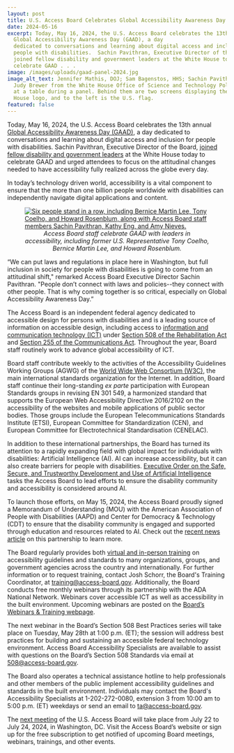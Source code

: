 ```yaml
---
layout: post
title: U.S. Access Board Celebrates Global Accessibility Awareness Day
date: 2024-05-16
excerpt: Today, May 16, 2024, the U.S. Access Board celebrates the 13th annual
  Global Accessibility Awareness Day (GAAD), a day
  dedicated to conversations and learning about digital access and inclusion for
  people with disabilities.  Sachin Pavithran, Executive Director of the Board,
  joined fellow disability and government leaders at the White House today to
  celebrate GAAD . . .
image: /images/uploads/gaad-panel-2024.jpg
image_alt_text: Jennifer Mathis, DOJ; Sam Bagenstos, HHS; Sachin Pavithran; and
  Judy Brewer from the White House Office of Science and Technology Policy sit
  at a table during a panel. Behind them are two screens displaying the White
  House logo, and to the left is the U.S. flag.
featured: false
---
```

Today, May 16, 2024, the U.S. Access Board celebrates the 13th annual [Global Accessibility Awareness Day (GAAD)](https://accessibility.day/), a day dedicated to conversations and learning about digital access and inclusion for people with disabilities. Sachin Pavithran, Executive Director of the Board, [joined fellow disability and government leaders](https://www.youtube.com/watch?v=YQu_lryMJsE) at the White House today to celebrate GAAD and urged attendees to focus on the attitudinal changes needed to have accessibility fully realized across the globe every day.

In today’s technology driven world, accessibility is a vital component to ensure that the more than one billion people worldwide with disabilities can independently navigate digital applications and content.

<figure class="img-left">
  <a href="{{ site.baseurl }}/images/uploads/gaad-group.jpg">
    <img src="{{ site.baseurl }}/images/uploads/gaad-group.jpg" alt="Six people stand in a row, including Bernice Martin Lee, Tony Coelho, and Howard Rosenblum, along with Access Board staff members Sachin Pavithran, Kathy Eng, and Amy Nieves." class="center">
  </a>
  <figcaption style="text-align:center">
    <em>Access Board staff celebrate GAAD with leaders in accessibility, including former U.S. Representative Tony Coelho, Bernice Martin Lee, and Howard Rosenblum.</em>
  </figcaption>
</figure>

“We can put laws and regulations in place here in Washington, but full inclusion in society for people with disabilities is going to come from an attitudinal shift," remarked Access Board Executive Director Sachin Pavithran. "People don’t connect with laws and policies--they connect with other people. That is why coming together is so critical, especially on Global Accessibility Awareness Day.”

The Access Board is an independent federal agency dedicated to accessible design for persons with disabilities and is a leading source of information on accessible design, including access to [information and communication technology (ICT)](https://www.access-board.gov/ict/) under [Section 508 of the Rehabilitation Act](https://www.access-board.gov/law/ra.html#section-508-federal-electronic-and-information-technology) and [Section 255 of the Communications Act](https://www.access-board.gov/law/ta.html). Throughout the year, Board staff routinely work to advance global accessibility of ICT.

Board staff contribute weekly to the activities of the Accessibility Guidelines Working Groups (AGWG) of the [World Wide Web Consortium (W3C)](https://www.w3.org/), the main international standards organization for the Internet. In addition, Board staff continue their long-standing *ex parte* participation with European Standards groups in revising EN 301 549, a harmonized standard that supports the European Web Accessibility Directive 2016/2102 on the accessibility of the websites and mobile applications of public sector bodies. Those groups include the European Telecommunications Standards Institute (ETSI), European Committee for Standardization (CEN), and European Committee for Electrotechnical Standardisation (CENELAC).

In addition to these international partnerships, the Board has turned its attention to a rapidly expanding field with global impact for individuals with disabilities: Artificial Intelligence (AI). AI can increase accessibility, but it can also create barriers for people with disabilities. [Executive Order on the Safe, Secure, and Trustworthy Development and Use of Artificial Intelligence](https://www.whitehouse.gov/briefing-room/presidential-actions/2023/10/30/executive-order-on-the-safe-secure-and-trustworthy-development-and-use-of-artificial-intelligence/) tasks the Access Board to lead efforts to ensure the disability community and accessibility is considered around AI.

To launch those efforts, on May 15, 2024, the Access Board proudly signed a Memorandum of Understanding (MOU) with the American Association of People with Disabilities (AAPD) and Center for Democracy & Technology (CDT) to ensure that the disability community is engaged and supported through education and resources related to AI. Check out the [recent news article](https://www.access-board.gov/news/2024/05/15/u-s-access-board-holds-signing-of-artificial-intelligence-memorandum-of-understanding-with-disability-and-technology-partners/) on this partnership to learn more.

The Board regularly provides both [virtual and in-person training](https://www.access-board.gov/webinars/training.html) on accessibility guidelines and standards to many organizations, groups, and government agencies across the country and internationally. For further information or to request training, contact Josh Schorr, the Board's Training Coordinator, at [training@access-board.gov](mailto:training@access-board.gov). Additionally, the Board conducts free monthly webinars through its partnership with the ADA National Network. Webinars cover accessible ICT as well as accessibility in the built environment. Upcoming webinars are posted on the [Board’s Webinars & Training webpage](https://www.access-board.gov/webinars/).

The next webinar in the Board’s Section 508 Best Practices series will take place on Tuesday, May 28th at 1:00 p.m. (ET); the session will address best practices for building and sustaining an accessible federal technology environment. Access Board Accessibility Specialists are available to assist with questions on the Board’s Section 508 Standards via email at [508@access-board.gov](mailto:508@access-board.gov).

The Board also operates a technical assistance hotline to help professionals and other members of the public implement accessibility guidelines and standards in the built environment. Individuals may contact the Board's Accessibility Specialists at 1-202-272-0080, extension 3 from 10:00 am to 5:00 p.m. (ET) weekdays or send an email to [ta@access-board.gov](mailto:ta@access-board.gov).

The [next meeting](https://www.access-board.gov/about/meetings.html) of the U.S. Access Board will take place from July 22 to July 24, 2024, in Washington, DC. Visit the Access Board’s website or sign up for the free subscription to get notified of upcoming Board meetings, webinars, trainings, and other events.
